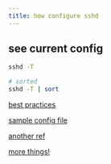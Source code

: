 ```yaml
---
title: how configure sshd
---
```


## see current config

```bash
sshd -T

# sorted
sshd -T | sort
```

[best practices](https://www.redhat.com/sysadmin/eight-ways-secure-ssh)

[sample config file](https://gist.github.com/HacKanCuBa/fe3653d4fe4eed35e41dcc9a380499c2)

[another ref](https://linux-audit.com/audit-and-harden-your-ssh-configuration/)

[more things!](https://www.cyberciti.biz/tips/linux-unix-bsd-openssh-server-best-practices.html)
